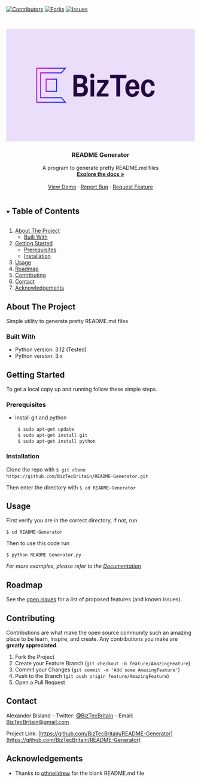[![Contributors][contributors-shield]][contributors-url]
[![Forks][forks-shield]][forks-url]
[![Issues][issues-shield]][issues-url]



<br />
<p align="center">
  <a href="https://github.com/BizTecBritain">
    <img src="https://github.com/BizTecBritain/BizTecBritain/blob/main/BizTec.png" alt="Logo" width="580" height="300">
  </a>

  <h3 align="center">README Generator</h3>

  <p align="center">
    A program to generate pretty README.md files
    <br />
    <a href="https://github.com/BizTecBritain/README-Generator/blob/main/docs/Usage.md"><strong>Explore the docs »</strong></a>
    <br />
    <br />
    <a href="https://github.com/BizTecBritain/README-Generator">View Demo</a>
    ·
    <a href="https://github.com/BizTecBritain/README-Generator/issues">Report Bug</a>
    ·
    <a href="https://github.com/BizTecBritain/README-Generator/issues">Request Feature</a>
  </p>
</p>



<details open="open">
  <summary><h2 style="display: inline-block">Table of Contents</h2></summary>
  <ol>
    <li>
      <a href="#about-the-project">About The Project</a>
      <ul>
        <li><a href="#built-with">Built With</a></li>
      </ul>
    </li>
    <li>
      <a href="#getting-started">Getting Started</a>
      <ul>
        <li><a href="#prerequisites">Prerequisites</a></li>
        <li><a href="#installation">Installation</a></li>
      </ul>
    </li>
    <li><a href="#usage">Usage</a></li>
    <li><a href="#roadmap">Roadmap</a></li>
    <li><a href="#contributing">Contributing</a></li>
    <li><a href="#contact">Contact</a></li>
    <li><a href="#acknowledgements">Acknowledgements</a></li>
  </ol>
</details>



## About The Project

Simple utility to generate pretty README.md files


### Built With

* Python version: 3.12 (Tested)
* Python version: 3.x



## Getting Started

To get a local copy up and running follow these simple steps.

### Prerequisites

* Install git and python
  ```
   $ sudo apt-get update
   $ sudo apt-get install git
   $ sudo apt-get install python
  ```

### Installation

Clone the repo with ```$ git clone https://github.com/BizTecBritain/README-Generator.git```

Then enter the directory with ```$ cd README-Generator```

## Usage

First verify you are in the correct directory, if not, run
```
$ cd README-Generator
```

Then to use this code run
```
$ python README Generator.py
```

_For more examples, please refer to the [Documentation](https://github.com/BizTecBritain/README-Generator/blob/main/docs/Usage.md)_



## Roadmap

See the [open issues](https://github.com/BizTecBritain/README-Generator/issues) for a list of proposed features (and known issues).



## Contributing

Contributions are what make the open source community such an amazing place to be learn, inspire, and create. Any contributions you make are **greatly appreciated**.

1. Fork the Project
2. Create your Feature Branch (`git checkout -b feature/AmazingFeature`)
3. Commit your Changes (`git commit -m 'Add some AmazingFeature'`)
4. Push to the Branch (`git push origin feature/AmazingFeature`)
5. Open a Pull Request




## Contact

Alexander Bisland - Twitter: [@BizTecBritain](https://twitter.com/BizTecBritain) - Email: BizTecBritain@gmail.com

Project Link: [https://github.com/BizTecBritain/README-Generator](https://github.com/BizTecBritain/README-Generator) 



## Acknowledgements

* Thanks to [othneildrew](https://github.com/othneildrew/Best-README-Template/blob/master/BLANK_README.md) for the blank README.md file

[contributors-shield]: https://img.shields.io/github/contributors/BizTecBritain/README-Generator.svg?style=for-the-badge
[contributors-url]: https://github.com/BizTecBritain/README-Generator/graphs/contributors
[forks-shield]: https://img.shields.io/github/forks/BizTecBritain/README-Generator.svg?style=for-the-badge
[forks-url]: https://github.com/BizTecBritain/README-Generator/network/members
[issues-shield]: https://img.shields.io/github/issues/BizTecBritain/README-Generator.svg?style=for-the-badge
[issues-url]: https://github.com/BizTecBritain/README-Generator/issues
